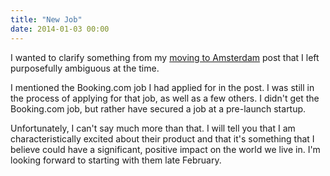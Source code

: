```yaml
---
title: "New Job"
date: 2014-01-03 00:00
---
```


I wanted to clarify something from my [moving to Amsterdam](http://ashfurrow.com/blog/moving-to-amsterdam) post that I left purposefully ambiguous at the time.

I mentioned the Booking.com job I had applied for in the post. I was still in the process of applying for that job, as well as a few others. I didn't get the Booking.com job, but rather have secured a job at a pre-launch startup.

Unfortunately, I can't say much more than that. I will tell you that I am characteristically excited about their product and that it's something that I believe could have a significant, positive impact on the world we live in. I'm looking forward to starting with them late February.

<!-- more -->
